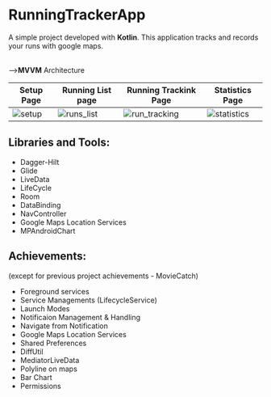 # RunningTrackerApp

A simple project developed with <b>Kotlin</b>. This application tracks and records your runs with google maps.

<br/>--><B>MVVM</B> Architecture

| Setup Page                        | Running List page                          | Running Trackink Page                  |Statistics Page |
| ----------------------------------- | ----------------------------------- |----------------------------------- |---------------------- |
|![setup](https://github.com/OzanKayikci/RunningTrackerApp/assets/48061680/7dfbfd6f-6f20-4b14-8e22-c60dae49f0cb)| ![runs_list](https://github.com/OzanKayikci/RunningTrackerApp/assets/48061680/a4a838de-32f0-41cd-8da8-83a43ece5e6a) |![run_tracking](https://github.com/OzanKayikci/RunningTrackerApp/assets/48061680/2487ff62-8878-4cd2-abac-dca39ee9e691) |![statistics](https://github.com/OzanKayikci/RunningTrackerApp/assets/48061680/0432a117-334c-4f73-bcbd-90308a2c15c6)


## Libraries and Tools:
- Dagger-Hilt
- Glide
- LiveData
- LifeCycle
- Room
- DataBinding
- NavController
- Google Maps Location Services
- MPAndroidChart



## Achievements: 
(except for previous project achievements - MovieCatch)

- Foreground services
- Service Managements (LifecycleService)
- Launch Modes
- Notificaion Management & Handling
- Navigate from Notification
- Google Maps Location Services
- Shared Preferences
- DiffUtil
- MediatorLiveData
- Polyline on maps
- Bar Chart
- Permissions
